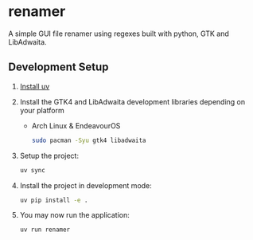 # renamer

A simple GUI file renamer using regexes built with python, GTK and LibAdwaita.


## Development Setup

1. [Install uv](https://docs.astral.sh/uv/getting-started/installation/)

2. Install the GTK4 and LibAdwaita development libraries depending on your platform

    - Arch Linux & EndeavourOS
        ```bash
        sudo pacman -Syu gtk4 libadwaita
        ```

3. Setup the project:
   ```bash
   uv sync
   ```

4. Install the project in development mode:
   ```bash
   uv pip install -e .
   ```

5. You may now run the application:
    ```bash
    uv run renamer
    ```